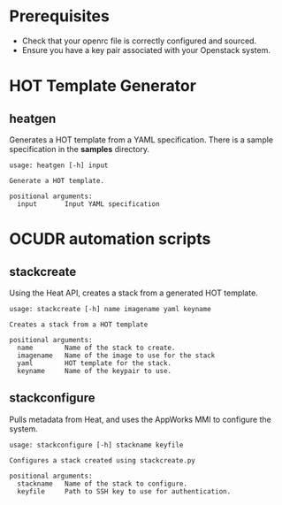 # Prerequisites
- Check that your openrc file is correctly configured and sourced.
- Ensure you have a key pair associated with your Openstack system.

# HOT Template Generator
## heatgen
Generates a HOT template from a YAML specification. There is a sample specification in the **samples** directory.

```
usage: heatgen [-h] input

Generate a HOT template.

positional arguments:
  input       Input YAML specification
```

# OCUDR automation scripts
## stackcreate
Using the Heat API, creates a stack from a generated HOT template.

```
usage: stackcreate [-h] name imagename yaml keyname

Creates a stack from a HOT template

positional arguments:
  name        Name of the stack to create.
  imagename   Name of the image to use for the stack
  yaml        HOT template for the stack.
  keyname     Name of the keypair to use.
```

## stackconfigure
Pulls metadata from Heat, and uses the AppWorks MMI to configure the system.

```
usage: stackconfigure [-h] stackname keyfile

Configures a stack created using stackcreate.py

positional arguments:
  stackname   Name of the stack to configure.
  keyfile     Path to SSH key to use for authentication.
```
